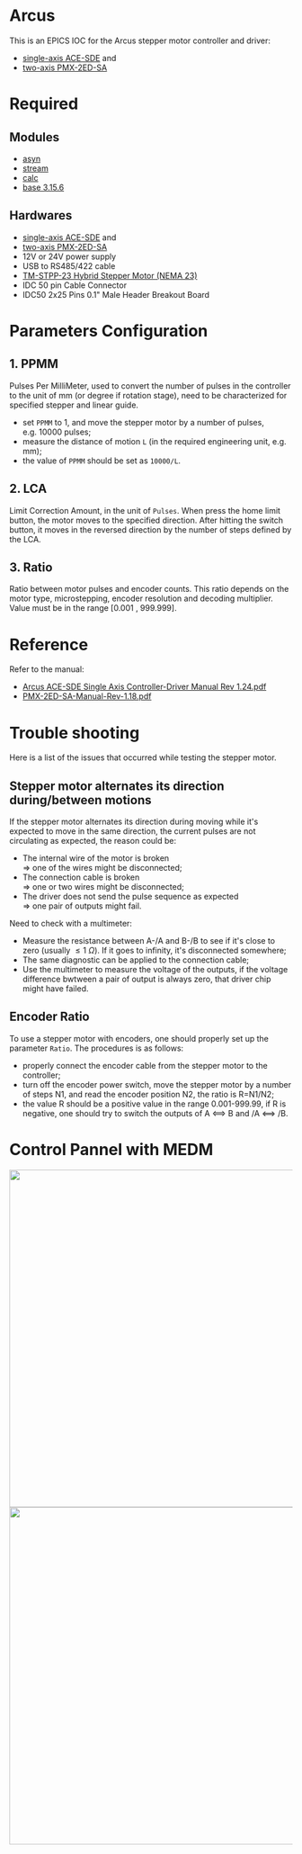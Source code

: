 # Arcus

This is an EPICS IOC for the Arcus stepper motor controller and driver: 
- [single-axis ACE-SDE](https://www.arcus-technology.com/products/single-axis-motion-controller/1-axis-usb-controller-plus-driver) and 
- [two-axis PMX-2ED-SA](https://www.arcus-technology.com/products/multi-axis-motion-controller/2-axis-usb-controller-plus-driver/)

# Required 
## Modules
- [asyn](https://github.com/epics-modules/asyn)
- [stream](https://github.com/epics-modules/stream)
- [calc](https://github.com/epics-modules/calc)
- [base 3.15.6](https://epics-controls.org/resources-and-support/base/series-3-15/3-15-6/)

## Hardwares
- [single-axis ACE-SDE](https://www.arcus-technology.com/products/single-axis-motion-controller/1-axis-usb-controller-plus-driver) and 
- [two-axis PMX-2ED-SA](https://www.arcus-technology.com/products/multi-axis-motion-controller/2-axis-usb-controller-plus-driver/)
- 12V or 24V power supply
- USB to RS485/422 cable
- [TM-STPP-23 Hybrid Stepper Motor (NEMA 23)](https://www.arcus-technology.com/products/stepper-motors/tm-stpp-23/)
- IDC 50 pin Cable Connector
- IDC50 2x25 Pins 0.1" Male Header Breakout Board

# Parameters Configuration
## 1. PPMM  

Pulses Per MilliMeter, used to convert the number of pulses in the 
controller to the unit of mm (or degree if rotation stage), need to 
be characterized for specified stepper and linear guide.
- set `PPMM` to 1, and move the stepper motor by a number of pulses,  
e.g. 10000 pulses;
- measure the distance of motion `L` (in the required engineering 
unit, e.g. mm);
- the value of `PPMM` should be set as `10000/L`.

## 2. LCA

Limit Correction Amount, in the unit of `Pulses`. When press the home 
limit button, the motor moves to the specified direction. After 
hitting the switch button, it moves in the reversed direction by the 
number of steps defined by the LCA. 

## 3. Ratio

Ratio between motor pulses and encoder counts. This ratio depends 
on the motor type, microstepping, encoder resolution and decoding 
multiplier. Value must be in the range [0.001 , 999.999].

# Reference
Refer to the manual:
- [Arcus ACE-SDE Single Axis Controller-Driver Manual Rev 1.24.pdf](https://github.com/WeiLi-Alpha/Arcus/blob/main/Manual/Arcus%20ACE-SDE%20Single%20Axis%20Controller-Driver%20Manual%20Rev%201.24.pdf)
- [PMX-2ED-SA-Manual-Rev-1.18.pdf](https://github.com/WeiLi-Alpha/Arcus/blob/main/Manual/PMX-2ED-SA-Manual-Rev-1.18.pdf)

# Trouble shooting
Here is a list of the issues that occurred while testing the stepper motor.
## Stepper motor alternates its direction during/between motions
If the stepper motor alternates its direction during moving 
while it's expected to move in the same direction, the current 
pulses are not circulating as expected, the reason could be:
- The internal wire of the motor is broken  
  => one of the wires might be disconnected;
- The connection cable is broken   
  => one or two wires might be disconnected;
- The driver does not send the pulse sequence as expected  
  => one pair of outputs might fail.

Need to check with a multimeter:
- Measure the resistance between A-/A and B-/B to see 
  if it's close to zero (usually $\le 1 ~\Omega$). If it goes 
  to infinity, it's disconnected somewhere;
- The same diagnostic can be applied to the connection cable;
- Use the multimeter to measure the voltage of the outputs,
  if the voltage difference bwtween a pair of output is always zero,
  that driver chip might have failed.

## Encoder Ratio
To use a stepper motor with encoders, one should properly set up the 
parameter `Ratio`. The procedures is as follows:
- properly connect the encoder cable from the stepper motor to the 
controller;
- turn off the encoder power switch, move the stepper motor by a 
number of steps N1, and read the encoder position N2, the ratio is
R=N1/N2;
- the value R should be a positive value in the range 0.001-999.99, 
if R is negative, one should try to switch the outputs of A <==> B 
and /A <==> /B.

# Control Pannel with MEDM
<center>
    <img src="https://github.com/WeiLi-Alpha/Arcus/blob/main/Manual/Motor_ACE-ADE_Full.png" height="600"/><img src="https://github.com/WeiLi-Alpha/Arcus/blob/main/Manual/Motor_PMX-2ED-SA_Full.png" height="600"/></center>

